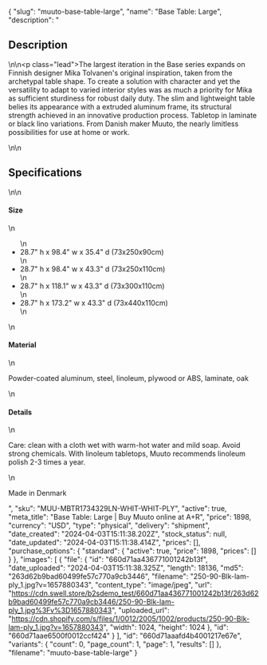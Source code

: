 {
  "slug": "muuto-base-table-large",
  "name": "Base Table: Large",
  "description": "<h2>Description</h2>\n<!-- split -->\n<p class=\"lead\">The largest iteration in the Base series expands on Finnish designer Mika Tolvanen's original inspiration, taken from the archetypal table shape. To create a solution with character and yet the versatility to adapt to varied interior styles was as much a priority for Mika as sufficient sturdiness for robust daily duty. The slim and lightweight table belies its appearance with a extruded aluminum frame, its structural strength achieved in an innovative production process. Tabletop in laminate or black lino variations. From Danish maker Muuto, the nearly limitless possibilities for use at home or work.</p>\n<!-- split -->\n<h2>Specifications</h2>\n<!-- split -->\n<h4>Size</h4>\n<ul>\n<li>28.7\" h x 98.4\" w x 35.4\" d (73x250x90cm)</li>\n<li>28.7\" h x 98.4\" w x 43.3\" d (73x250x110cm)</li>\n<li>28.7\" h x 118.1\" w x 43.3\" d (73x300x110cm)</li>\n<li>28.7\" h x 173.2\" w x 43.3\" d (73x440x110cm)</li>\n</ul>\n<h4>Material</h4>\n<p>Powder-coated aluminum, steel, linoleum, plywood or ABS, laminate, oak</p>\n<h4>Details</h4>\n<p>Care: clean with a cloth wet with warm-hot water and mild soap. Avoid strong chemicals. With linoleum tabletops, Muuto recommends linoleum polish 2-3 times a year.</p>\n<p>Made in Denmark</p>",
  "sku": "MUU-MBTR1734329LN-WHIT-WHIT-PLY",
  "active": true,
  "meta_title": "Base Table: Large | Buy Muuto online at A+R",
  "price": 1898,
  "currency": "USD",
  "type": "physical",
  "delivery": "shipment",
  "date_created": "2024-04-03T15:11:38.202Z",
  "stock_status": null,
  "date_updated": "2024-04-03T15:11:38.414Z",
  "prices": [],
  "purchase_options": {
    "standard": {
      "active": true,
      "price": 1898,
      "prices": []
    }
  },
  "images": [
    {
      "file": {
        "id": "660d71aa436771001242b13f",
        "date_uploaded": "2024-04-03T15:11:38.325Z",
        "length": 18136,
        "md5": "263d62b9bad60499fe57c770a9cb3446",
        "filename": "250-90-Blk-lam-ply_1.jpg?v=1657880343",
        "content_type": "image/jpeg",
        "url": "https://cdn.swell.store/b2sdemo_test/660d71aa436771001242b13f/263d62b9bad60499fe57c770a9cb3446/250-90-Blk-lam-ply_1.jpg%3Fv%3D1657880343",
        "uploaded_url": "https://cdn.shopify.com/s/files/1/0012/2005/1002/products/250-90-Blk-lam-ply_1.jpg?v=1657880343",
        "width": 1024,
        "height": 1024
      },
      "id": "660d71aae6500f0012ccf424"
    }
  ],
  "id": "660d71aaafd4b4001217e67e",
  "variants": {
    "count": 0,
    "page_count": 1,
    "page": 1,
    "results": []
  },
  "filename": "muuto-base-table-large"
}